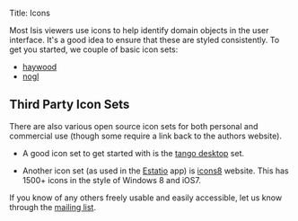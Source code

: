 Title: Icons

Most Isis viewers use icons to help identify domain objects in the user interface.  It's a good idea to ensure that these are styled consistently.  To get you started, we couple of basic icon sets:

* [haywood](https://github.com/apache/isis/blob/master/src/site/resources/images/icons/haywood.zip?raw=true)
* [nogl](https://github.com/apache/isis/blob/master/src/site/resources/images/icons/nogl.zip?raw=true)


## Third Party Icon Sets

There are also various open source icon sets for both personal and commercial use (though some require a link back to the authors website).

* A good icon set to get started with is the [tango desktop](http://tango.freedesktop.org/Tango_Icon_Library) set.

* Another icon set (as used in the [Estatio](../powered-by/powered-by.html) app) is [icons8](http://icons8.com/) website.  This has 1500+ icons in the style of Windows 8 and iOS7.

If you know of any others freely usable and easily accessible, let us know through the [mailing list](../../support.html).